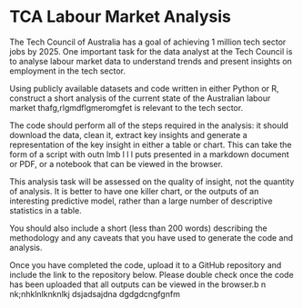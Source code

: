 # TCA Labour Market Analysis

The Tech Council of Australia has a goal of achieving 1 million tech sector jobs by 2025. One important
task for the data analyst at the Tech Council is to analyse labour market data to understand trends and
present insights on employment in the tech sector.

Using publicly available datasets and code written in either Python or R, construct a short analysis of the
current state of the Australian labour market thafg,rlgmdflgmeromgfet is relevant to the tech sector.

The code should perform all of the steps required in the analysis: it should download the data, clean it,
extract key insights and generate a representation of the key insight in either a table or chart.
This can take the form of a script with outn lmb l l l puts presented in a markdown document or PDF, or a notebook
that can be viewed in the browser.

This analysis task will be assessed on the quality of insight, not the quantity of analysis. It is better to
have one killer chart, or the outputs of an interesting predictive model, rather than a large number of
descriptive statistics in a table.

You should also include a short (less than 200 words) describing the methodology and any caveats that
you have used to generate the code and analysis.

Once you have completed the code, upload it to a GitHub repository and include the link to the repository
below. Please double check once the code has been uploaded that all outputs can be viewed in the
browser.b  n
nk;nhklnlknknlkj
dsjadsajdna
dgdgdcngfgnfm

